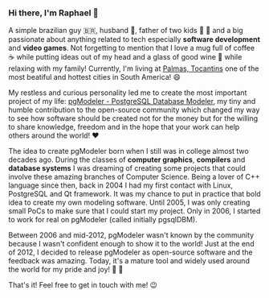 ### Hi there, I'm Raphael 👋

<!--
**rkhaotix/rkhaotix** is a ✨ _special_ ✨ repository because its `README.md` (this file) appears on your GitHub profile.

Here are some ideas to get you started:

- 🔭 I’m currently working on ...
- 🌱 I’m currently learning ...
- 👯 I’m looking to collaborate on ...
- 🤔 I’m looking for help with ...
- 💬 Ask me about ...
- 📫 How to reach me: ...
- 😄 Pronouns: ...
- ⚡ Fun fact: ...
-->

A simple brazilian guy :brazil:, husband :couple:, father of two kids :girl: :boy: and a big passionate about anything related to tech especially **software development** and **video games**. Not forgetting to mention that I love a mug full of coffee :coffee: while putting ideas out of my head and a glass of good wine :wine_glass: while relaxing with my family! Currently, I'm living at [Palmas, Tocantins](https://www.google.com.br/maps/place/Palmas,+TO/@-10.2600522,-48.4172749,12z/data=!3m1!4b1!4m5!3m4!1s0x933b3439911f1257:0x93b8070d05c818f!8m2!3d-10.249091!4d-48.3242858) one of the most beatiful and hottest cities in South America! :smile: 

My restless and curious personality led me to create the most important project of my life: [pgModeler - PostgreSQL Database Modeler](https://pgmodeler.io), my tiny and humble contribution to the open-source community which changed my way to see how software should be created not for the money but for the willing to share knowledge, freedom and in the hope that your work can help others around the world! :heart:

The idea to create pgModeler born when I still was in college almost two decades ago. During the classes of **computer graphics**, **compilers**
 and **database systems** I was dreaming of creating some projects that could involve these amazing branches of Computer Science. Being a lover of C++ language since then, back in 2004 I had my first contact with Linux, PostgreSQL and Qt framework. It was my chance to put in practice that bold idea to create my own modeling software. Until 2005, I was only creating small PoCs to make sure that I could start my project. Only in 2006, I started to work for real on pgModeler (called initially pgsqlDBM). 

Between 2006 and mid-2012, pgModeler wasn't known by the community because I wasn't confident enough to show it to the world!  Just at the end of 2012, I decided to release pgModeler as open-source software and the feedback was amazing. Today, it's a mature tool and widely used around the world for my pride and joy! :tada: :confetti_ball: 

That's it! Feel free to get in touch with me! :wink:

